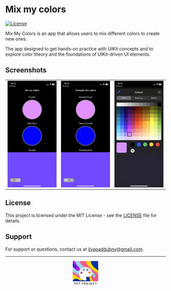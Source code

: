 # Mix my colors

[![License](https://img.shields.io/badge/license-MIT-blue.svg)](LICENSE)

Mix My Colors is an app that allows users to mix different colors to create new ones. 

The app designed to get hands-on practice with UIKit concepts and to explore color theory and the foundations of UIKit-driven UI elements.

## Screenshots
<p align="center">
  <table>
    <tr>
      <td align="center">
        <img src="https://github.com/ilyapaddubny/Mix-my-colors/blob/master/IMG_4363.PNG" width="300" alt="Screenshot 1">
      </td>
      <td align="center">
        <img src="https://github.com/ilyapaddubny/Mix-my-colors/blob/master/IMG_4364.PNG" width="300" alt="Screenshot 2">
      </td>
      <td align="center">
        <img src="https://github.com/ilyapaddubny/Mix-my-colors/blob/master/IMG_4365.PNG" width="300" alt="Screenshot 2">
      </td>
    </tr>
  </table>
</p>


## License

This project is licensed under the MIT License - see the [LICENSE](LICENSE) file for details.

## Support

For support or questions, contact us at [ilyapaddubny@gmail.com](mailto:ilyapaddubny@gmail.com).

---
<p align="center">
  <img src="https://github.com/ilyapaddubny/Mix-my-colors/blob/master/Mix%20my%20colors/Assets.xcassets/AppIcon.appiconset/AppIcon~ios-marketing.png" width="80" alt="App Icon">
</p>
